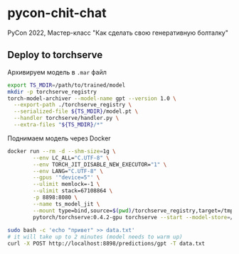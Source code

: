 # pycon-chit-chat
PyCon 2022, Мастер-класс "Как сделать свою генеративную болталку"

## Deploy to torchserve

Архивируем модель в `.mar` файл

```bash
export TS_MDIR=/path/to/trained/model
mkdir -p torchserve_registry
torch-model-archiver --model-name gpt --version 1.0 \
  --export-path ./torchserve_registry \
  --serialized-file ${TS_MDIR}/model.pt \
  --handler torchserve/handler.py \
  --extra-files "${TS_MDIR}/*"
```

Поднимаем модель через Docker

```bash
docker run --rm -d --shm-size=1g \
        --env LC_ALL="C.UTF-8" \
        --env TORCH_JIT_DISABLE_NEW_EXECUTOR="1" \
        --env LANG="C.UTF-8" \
        --gpus '"device=5"' \
        --ulimit memlock=-1 \
        --ulimit stack=67108864 \
        -p 8898:8080 \
        --name ts_model_jit \
        --mount type=bind,source=$(pwd)/torchserve_registry,target=/tmp/models \
        pytorch/torchserve:0.4.2-gpu torchserve --start --model-store=/tmp/models --models gpt=gpt.mar --ncs
        
sudo bash -c 'echo "привет" >> data.txt'
# it will take up to 2 minutes (model needs to warm up)
curl -X POST http://localhost:8898/predictions/gpt -T data.txt
